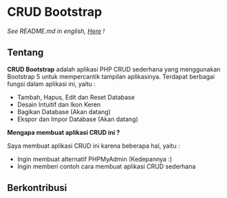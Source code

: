 # CRUD Bootstrap

*See README.md in english, [Here](README_EN.md) !*

## Tentang
**CRUD Bootstrap** adalah aplikasi PHP CRUD sederhana yang menggunakan Bootstrap 5 untuk mempercantik tampilan aplikasinya. Terdapat berbagai fungsi dalam aplikasi ini, yaitu :

- Tambah, Hapus, Edit dan Reset Database
- Desain Intuitif dan Ikon Keren
- Bagikan Database (Akan datang)
- Ekspor dan Impor Database (Akan datang)

**Mengapa membuat aplikasi CRUD ini ?**

Saya membuat aplikasi CRUD ini karena beberapa hal, yaitu :

- Ingin membuat alternatif PHPMyAdmin (Kedepannya :)
- Ingin memberi contoh cara membuat aplikasi CRUD sederhana

## Berkontribusi